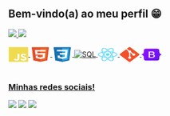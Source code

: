 ## Bem-vindo(a) ao meu perfil 😁

 <div>
   <a href="https://github.com/leandro-ramos-cardoso">
   <img height="180em" src="https://github-readme-stats.vercel.app/api?username=leandro-ramos-cardoso&show_icons=true&theme=tokyonight&include_all_commits=true&count_private=true"/>
   <img height="180em" src="https://github-readme-stats.vercel.app/api/top-langs/?username=leandro-ramos-cardoso&layout=compact&langs_count=6&theme=tokyonight"/>
</div>
    
<div style="display: inline_block"><br>
  <img align="center" alt="Js" height="30" width="40" src="https://raw.githubusercontent.com/devicons/devicon/master/icons/javascript/javascript-plain.svg">
  <img align="center" alt="HTML" height="30" width="40" src="https://raw.githubusercontent.com/devicons/devicon/master/icons/html5/html5-original.svg">
  <img align="center" alt="CSS" height="30" width="40" src="https://raw.githubusercontent.com/devicons/devicon/master/icons/css3/css3-original.svg">
  <img align="center" alt="SQL" height="30" width="40" src="https://cdn.jsdelivr.net/gh/devicons/devicon/icons/postgresql/postgresql-original.svg" />
  
  <img align="center" alt="React" height="30" width="40" src="https://raw.githubusercontent.com/devicons/devicon/master/icons/react/react-original.svg" />

  <img align="center" alt="Git" height="30" width="40" src="https://raw.githubusercontent.com/devicons/devicon/master/icons/git/git-original.svg" />

  <img align="center" alt="Bootstrap" height="30" width="40" src="https://raw.githubusercontent.com/devicons/devicon/master/icons/bootstrap/bootstrap-original.svg" />
</div>
 
<br>
 
### Minhas redes sociais!
 
<div> 
  <!-- <a href="https://instagram.com/leandro_rc" target="_blank"><img src="https://img.shields.io/badge/-Instagram-%23E4405F?style=for-the-badge&logo=instagram&logoColor=white" target="_blank"></a> -->
 <a href="https://discord.gg/leandrorc87" target="_blank"><img src="https://img.shields.io/badge/Discord-7289DA?style=for-the-badge&logo=discord&logoColor=white" target="_blank"></a> 
  <a href = "mailto:lrcardoso.jp@gmail.com"><img src="https://img.shields.io/badge/-Gmail-%23333?style=for-the-badge&logo=gmail&logoColor=white" target="_blank"></a>
  <a href="https://www.linkedin.com/in/leandro-ramos-cardoso-4241b522a" target="_blank"><img src="https://img.shields.io/badge/-LinkedIn-%230077B5?style=for-the-badge&logo=linkedin&logoColor=white" target="_blank"></a>
</div>
